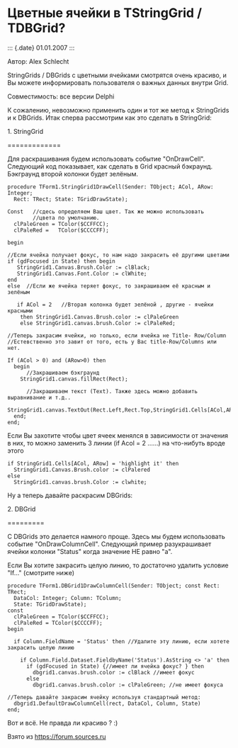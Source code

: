 Цветные ячейки в TStringGrid / TDBGrid?
=======================================

::: {.date}
01.01.2007
:::

Автор: Alex Schlecht

StringGrids / DBGrids с цветными ячейками смотрятся очень красиво, и Вы
можете информировать пользователя о важных данных внутри Grid.

Совместимость: все версии Delphi

К сожалению, невозможно применить один и тот же метод к StringGrids и к
DBGrids. Итак сперва рассмотрим как это сделать в StringGrid:

1\. StringGrid

=============

Для раскрашивания будем использовать событие \"OnDrawCell\". Следующий
код показывает, как сделать в Grid красный бэкраунд. Бэкграунд второй
колонки будет зелёным.

    procedure TForm1.StringGrid1DrawCell(Sender: TObject; ACol, ARow: Integer; 
      Rect: TRect; State: TGridDrawState); 
     
    Const   //сдесь определяем Ваш цвет. Так же можно использовать 
            //цвета по умолчанию. 
      clPaleGreen = TColor($CCFFCC); 
      clPaleRed =   TColor($CCCCFF); 
     
    begin 
     
    //Если ячейка получает фокус, то нам надо закрасить её другими цветами 
    if (gdFocused in State) then begin     
       StringGrid1.Canvas.Brush.Color := clBlack; 
       StringGrid1.Canvas.Font.Color := clWhite; 
    end 
    else  //Если же ячейка теряет фокус, то закрашиваем её красным и зелёным 
     
       if ACol = 2   //Вторая колонка будет зелёной , другие - ячейки красными 
        then StringGrid1.Canvas.Brush.color := clPaleGreen 
        else StringGrid1.canvas.brush.Color := clPaleRed; 
     
    //Теперь закрасим ячейки, но только, если ячейка не Title- Row/Column 
    //Естевственно это завит от того, есть у Вас title-Row/Columns или нет. 
     
    If (ACol > 0) and (ARow>0) then 
      begin 
          //Закрашиваем бэкграунд 
        StringGrid1.canvas.fillRect(Rect); 
     
          //Закрашиваем текст (Text). Также здесь можно добавить выравнивание и т.д.. 
        StringGrid1.canvas.TextOut(Rect.Left,Rect.Top,StringGrid1.Cells[ACol,ARow]); 
      end; 
    end; 

Если Вы захотите чтобы цвет ячеек менялся в зависимости от значения в
них, то можно заменить 3 линии (if Acol = 2 \...\...) на что-нибуть
вроде этого

    if StringGrid1.Cells[ACol, ARow] = 'highlight it' then
      StringGrid1.Canvas.Brush.color := clPalered
    else
      StringGrid1.canvas.brush.Color := clwhite;

Ну а теперь давайте раскрасим DBGrids:

2\. DBGrid

=========

С DBGrids это делается намного проще. Здесь мы будем использовать
событие \"OnDrawColumnCell\". Следующий пример разукрашивает ячейки
колонки \"Status\" когда значение НЕ равно \"a\".

Если Вы хотите закрасить целую линию, то достаточно удалить условие
\"If\...\" (смотрите ниже)

    procedure TForm1.DBGrid1DrawColumnCell(Sender: TObject; const Rect: TRect;
      DataCol: Integer; Column: TColumn;
      State: TGridDrawState);
    const
      clPaleGreen = TColor($CCFFCC);
      clPaleRed = TColor($CCCCFF);
    begin
     
      if Column.FieldName = 'Status' then //Удалите эту линию, если хотете закрасить целую линию
     
        if Column.Field.Dataset.FieldbyName('Status').AsString <> 'a' then
          if (gdFocused in State) {//имеет ли ячейка фокус? } then
            dbgrid1.canvas.brush.color := clBlack //имеет фокус
          else
            dbgrid1.canvas.brush.color := clPaleGreen; //не имеет фокуса
     
    //Теперь давайте закрасим ячейку используя стандартный метод:
      dbgrid1.DefaultDrawColumnCell(rect, DataCol, Column, State)
    end;

Вот и всё. Не правда ли красиво ? :)

Взято из <https://forum.sources.ru>
